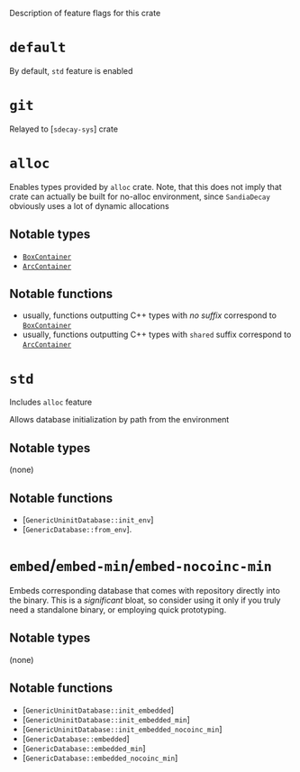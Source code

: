 Description of feature flags for this crate

# `default`

By default, `std` feature is enabled

# `git`

Relayed to [`sdecay-sys`] crate

# `alloc`

Enables types provided by `alloc` crate. Note, that this does not imply that crate can actually be built for no-alloc environment, since `SandiaDecay` obviously uses a lot of dynamic allocations

## Notable types
- [`BoxContainer`](crate::container::BoxContainer)
- [`ArcContainer`](crate::container::ArcContainer)

## Notable functions
- usually, functions outputting C++ types with _no suffix_ correspond to [`BoxContainer`](crate::container::BoxContainer)
- usually, functions outputting C++ types with `shared` suffix correspond to [`ArcContainer`](crate::container::ArcContainer)

# `std`

<section class="info">
Includes <code>alloc</code> feature
</section>

Allows database initialization by path from the environment

## Notable types
(none)

## Notable functions
- [`GenericUninitDatabase::init_env`]
- [`GenericDatabase::from_env`].

# `embed`/`embed-min`/`embed-nocoinc-min`

Embeds corresponding database that comes with repository directly into the binary. This is a _significant_ bloat, so consider using it only if you truly need a standalone binary, or employing quick prototyping.

## Notable types
(none)

## Notable functions
- [`GenericUninitDatabase::init_embedded`]
- [`GenericUninitDatabase::init_embedded_min`]
- [`GenericUninitDatabase::init_embedded_nocoinc_min`]
- [`GenericDatabase::embedded`]
- [`GenericDatabase::embedded_min`]
- [`GenericDatabase::embedded_nocoinc_min`]

